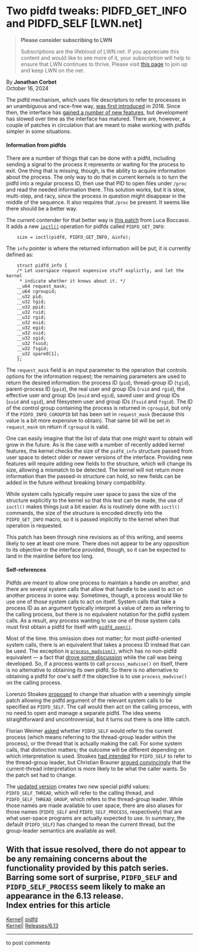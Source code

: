 # Two pidfd tweaks: PIDFD_GET_INFO and PIDFD_SELF [LWN.net]

> **Please consider subscribing to LWN**
> 
> Subscriptions are the lifeblood of LWN.net. If you appreciate this content and would like to see more of it, your subscription will help to ensure that LWN continues to thrive. Please visit [this page](/Promo/nst-nag1/subscribe) to join up and keep LWN on the net. 

By **Jonathan Corbet**  
October 16, 2024 

The pidfd mechanism, which uses file descriptors to refer to processes in an unambiguous and race-free way, [was first introduced](/Articles/773459/) in 2018. Since then, the interface has [gained a number of new features](/Articles/794707/), but development has slowed over time as the interface has matured. There are, however, a couple of patches in circulation that are meant to make working with pidfds simpler in some situations. 

#### Information from pidfds

There are a number of things that can be done with a pidfd, including sending a signal to the process it represents or waiting for the process to exit. One thing that is missing, though, is the ability to acquire information about the process. The only way to do that in current kernels is to turn the pidfd into a regular process ID, then use that PID to open files under `/proc` and read the needed information there. This solution works, but it is slow, multi-step, and racy, since the process in question might disappear in the middle of the sequence. It also requires that `/proc` be present. It seems like there should be a better way. 

The current contender for that better way is [this patch](/ml/all/20241008121930.869054-1-luca.boccassi@gmail.com) from Luca Boccassi. It adds a new [`ioctl()`](https://man7.org/linux/man-pages/man2/ioctl.2.html) operation for pidfds called `PIDFD_GET_INFO`: 
    
    
        size = ioctl(pidfd, PIDFD_GET_INFO, &info);
    

The `info` pointer is where the returned information will be put; it is currently defined as: 
    
    
        struct pidfd_info {
    	/* Let userspace request expensive stuff explictly, and let the kernel
    	 * indicate whether it knows about it. */
    	__u64 request_mask;
    	__u64 cgroupid;
    	__u32 pid;
    	__u32 tgid;
    	__u32 ppid;
    	__u32 ruid;
    	__u32 rgid;
    	__u32 euid;
    	__u32 egid;
    	__u32 suid;
    	__u32 sgid;
    	__u32 fsuid;
    	__u32 fsgid;
    	__u32 spare0[1];
        };
    

The `request_mask` field is an input parameter to the operation that controls options for the information request; the remaining parameters are used to return the desired information: the process ID (`pid`), thread-group ID (`tgid`), parent-process ID (`ppid`), the real user and group IDs (`ruid` and `rgid`), the effective user and group IDs (`euid` and `egid`), saved user and group IDs (`suid` and `sgid`), and filesystem user and group IDs (`fsuid` and `fsgid`). The ID of the control group containing the process is returned in `cgroupid`, but only if the `PIDFD_INFO_CGROUPID` bit has been set in `request_mask` (because this value is a bit more expensive to obtain). That same bit will be set in `request_mask` on return if `cgroupid` is valid. 

One can easily imagine that the list of data that one might want to obtain will grow in the future. As is the case with a number of recently added kernel features, the kernel checks the size of the `pidfd_info` structure passed from user space to detect older or newer versions of the interface. Providing new features will require adding new fields to the structure, which will change its size, allowing a mismatch to be detected. The kernel will not return more information than the passed-in structure can hold, so new fields can be added in the future without breaking binary compatibility. 

While system calls typically require user space to pass the size of the structure explicitly to the kernel so that this test can be made, the use of `ioctl()` makes things just a bit easier. As is routinely done with `ioctl()` commands, the size of the structure is encoded directly into the `PIDFD_GET_INFO` macro, so it is passed implicitly to the kernel when that operation is requested. 

This patch has been through nine revisions as of this writing, and seems likely to see at least one more. There does not appear to be any opposition to its objective or the interface provided, though, so it can be expected to land in the mainline before too long. 

#### Self-references

Pidfds are meant to allow one process to maintain a handle on another, and there are several system calls that allow that handle to be used to act on another process in some way. Sometimes, though, a process would like to use one of those system calls to act on itself. System calls that take a process ID as an argument typically interpret a value of zero as referring to the calling process, but there is no equivalent notation for the pidfd system calls. As a result, any process wanting to use one of those system calls must first obtain a pidfd for itself with [`pidfd_open()`](https://man7.org/linux/man-pages/man2/pidfd_open.2.html). 

Most of the time. this omission does not matter; for most pidfd-oriented system calls, there is an equivalent that takes a process ID instead that can be used. The exception is [`process_madvise()`](https://man7.org/linux/man-pages/man2/process_madvise.2.html), which has no non-pidfd equivalent — a fact that [drove some discussion](/Articles/810076/) while the call was being developed. So, if a process wants to call `process_madvise()` on itself, there is no alternative to obtaining its own pidfd. So there is no alternative to obtaining a pidfd for one's self if the objective is to use `process_madvise()` on the calling process. 

Lorenzo Stoakes [proposed](/ml/all/cover.1727644404.git.lorenzo.stoakes@oracle.com) to change that situation with a seemingly simple patch allowing the pidfd argument of the relevant system calls to be specified as `PIDFD_SELF`. The call would then act on the calling process, with no need to open and manage a separate pidfd. The idea seems straightforward and uncontroversial, but it turns out there is one little catch. 

Florian Weimer [asked](/ml/all/87ttdxl9ch.fsf@oldenburg.str.redhat.com) whether `PIDFD_SELF` would refer to the current process (which means referring to the thread-group leader within the process), or the thread that is actually making the call. For some system calls, that distinction matters; the outcome will be different depending on which interpretation is used. Stoakes [had intended](/ml/all/42df57ac-d89c-4111-a04d-290dd2197573@lucifer.local) for `PIDFD_SELF` to refer to the thread-group leader, but Christian Brauner [argued convincingly](/ml/all/20240930-verbiegen-zinspolitik-cafb730c3c84@brauner) that the current-thread interpretation is more likely to be what the caller wants. So the patch set had to change. 

The [updated version](/ml/all/cover.1728578231.git.lorenzo.stoakes@oracle.com) creates two new special pidfd values: `PIDFD_SELF_THREAD`, which will refer to the calling thread, and `PIDFD_SELF_THREAD_GROUP`, which refers to the thread-group leader. While those names are made available to user space, there are also aliases for those names (`PIDFD_SELF` and `PIDFD_SELF_PROCESS`, respectively) that are what user-space programs are actually expected to use. In summary, the default (`PIDFD_SELF`) has changed to mean the current thread, but the group-leader semantics are available as well. 

With that issue resolved, there do not appear to be any remaining concerns about the functionality provided by this patch series. Barring some sort of surprise, `PIDFD_SELF` and `PIDFD_SELF_PROCESS` seem likely to make an appearance in the 6.13 release.  
Index entries for this article  
---  
[Kernel](/Kernel/Index)| [pidfd](/Kernel/Index#pidfd)  
[Kernel](/Kernel/Index)| [Releases/6.13](/Kernel/Index#Releases-6.13)  
  


* * *

to post comments 
